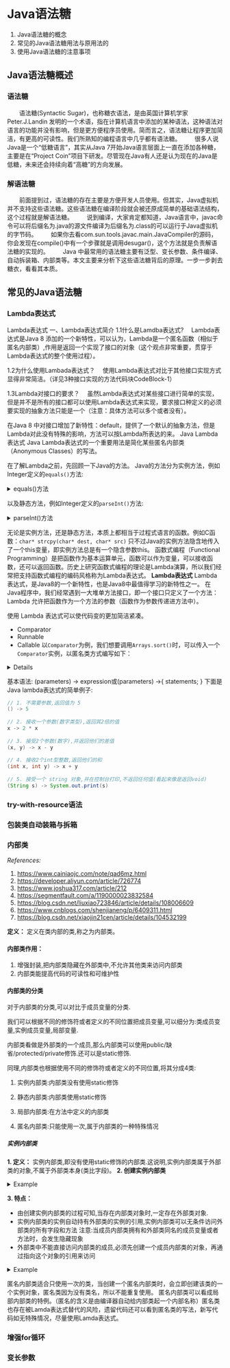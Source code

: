 # Java语法糖
1. Java语法糖的概念
2. 常见的Java语法糖用法与原用法的
3. 使用Java语法糖的注意事项

## Java语法糖概述
### 语法糖
&emsp;&emsp;语法糖(Syntactic Sugar)，也称糖衣语法，是由英国计算机学家 Peter.J.Landin 发明的一个术语，指在计算机语言中添加的某种语法，这种语法对语言的功能并没有影响，但是更方便程序员使用。简而言之，语法糖让程序更加简洁，有更高的可读性。我们所熟知的编程语言中几乎都有语法糖。
&emsp;&emsp;很多人说Java是一个“低糖语言”，其实从Java 7开始Java语言层面上一直在添加各种糖，主要是在“Project Coin”项目下研发。尽管现在Java有人还是认为现在的Java是低糖，未来还会持续向着“高糖”的方向发展。
### 解语法糖
&emsp;&emsp;前面提到过，语法糖的存在主要是方便开发人员使用。但其实，Java虚拟机并不支持这些语法糖。这些语法糖在编译阶段就会被还原成简单的基础语法结构，这个过程就是解语法糖。
&emsp;&emsp;说到编译，大家肯定都知道，Java语言中，javac命令可以将后缀名为.java的源文件编译为后缀名为.class的可以运行于Java虚拟机的字节码。
&emsp;&emsp;如果你去看com.sun.tools.javac.main.JavaCompiler的源码，你会发现在compile()中有一个步骤就是调用desugar()，这个方法就是负责解语法糖的实现的。
&emsp;&emsp;Java 中最常用的语法糖主要有泛型、变长参数、条件编译、自动拆装箱、内部类等。本文主要来分析下这些语法糖背后的原理。一步一步剥去糖衣，看看其本质。
## 常见的Java语法糖
### Lambda表达式

Lambda表达式
一、Lambda表达式简介
1.1什么是Lamdba表达式?
 Lambda表达式是Java 8 添加的一个新特性，可以认为，Lambda是一个匿名函数（相似于匿名内部类）,作用是返回一个实现了接口的对象（这个观点非常重要，贯穿于Lambda表达式的整个使用过程）。

1.2为什么使用Lambada表达式？
 使用Lambda表达式对比于其他接口实现方式显得非常简洁。（详见3种接口实现的方法代码块CodeBlock-1）

1.3Lambda对接口的要求？
 虽然Lambda表达式对某些接口进行简单的实现，但是并不是所有的接口都可以使用Lambda表达式来实现，要求接口种定义的必须要实现的抽象方法只能是一个（注意：具体方法可以多个或者没有）。

在Java 8 中对接口增加了新特性：default，提供了一个默认的抽象方法，但是Lambda对此没有特殊的影响，方法可以按Lambda所表达的来。
Java Lambda 表达式 Java Lambda表达式的一个重要用法是简化某些匿名内部类（Anonymous Classes）的写法。


在了解Lambda之前，先回顾一下Java的方法。
Java的方法分为实例方法，例如Integer定义的`equals()`方法:
<details>
  <summary>equals()方法</summary>

```java
    public final class Integer {
    	boolean equals(Object o) {
   	 	...
    	}
    }
```
</details>

以及静态方法，例如Integer定义的`parseInt()`方法:
<details>
    <summary>parseInt()方法</summary>

```java
    public final class Integer {
    	boolean equals(Object o) {
   	 	...
    	}
    }
```
</details>

无论是实例方法，还是静态方法，本质上都相当于过程式语言的函数。例如C函数：`char* strcpy(char* dest, char* src)`
只不过Java的实例方法隐含地传入了一个this变量，即实例方法总是有一个隐含参数this。
函数式编程（Functional Programming）是把函数作为基本运算单元，函数可以作为变量，可以接收函数，还可以返回函数。历史上研究函数式编程的理论是Lambda演算，所以我们经常把支持函数式编程的编码风格称为Lambda表达式。
**Lambda表达式**
Lambda表达式，是Java8的一个新特性，也是Java8中最值得学习的新特性之一。
在Java程序中，我们经常遇到一大堆单方法接口，即一个接口只定义了一个方法：
Lambda 允许把函数作为一个方法的参数（函数作为参数传递进方法中）。

使用 Lambda 表达式可以使代码变的更加简洁紧凑。
- Comparator
- Runnable
- Callable
以`Comparator`为例，我们想要调用`Arrays.sort()`时，可以传入一个`Comparator`实例，以匿名类方式编写如下：
<details>

```java
String[] array = ...
Arrays.sort(array, new Comparator<String>() {
    public int compare(String s1, String s2) {
        return s1.compareTo(s2);
    }
});
```
</details>

基本语法:
(parameters) -> expression或(parameters) ->{ statements; }
下面是Java lambda表达式的简单例子:
```java
// 1. 不需要参数,返回值为 5  
() -> 5  
  
// 2. 接收一个参数(数字类型),返回其2倍的值  
x -> 2 * x  
  
// 3. 接受2个参数(数字),并返回他们的差值  
(x, y) -> x - y  
  
// 4. 接收2个int型整数,返回他们的和  
(int x, int y) -> x + y  
  
// 5. 接受一个 string 对象,并在控制台打印,不返回任何值(看起来像是返回void)  
(String s) -> System.out.print(s)
```
### try-with-resource语法
### 包装类自动装箱与拆箱
### 内部类
*References:*
1. https://www.cainiaojc.com/note/qad6mz.html
2. https://developer.aliyun.com/article/726774
3. https://www.joshua317.com/article/212
4. https://segmentfault.com/a/1190000023832584
5. https://blog.csdn.net/liuxiao723846/article/details/108006609
6. https://www.cnblogs.com/shenjianeng/p/6409311.html
7. https://blog.csdn.net/xiaojin21cen/article/details/104532199

**定义：** 定义在类内部的类,称之为内部类。
#### 内部类作用：
1. 增强封装,把内部类隐藏在外部类中,不允许其他类来访问内部类
2. 内部类能提高代码的可读性和可维护性

#### 内部类的分类
对于内部类的分类,可以对比于成员变量的分类.

我们可以根据不同的修饰符或者定义的不同位置把成员变量,可以细分为:类成员变量,实例成员变量,局部变量.

内部类看做是外部类的一个成员,那么内部类可以使用public/缺省/protected/private修饰.还可以是static修饰.

同理,内部类也根据使用不同的修饰符或者定义的不同位置,将其分成4类:
1. 实例内部类:内部类没有使用static修饰

2. 静态内部类:内部类使用static修饰

3. 局部内部类:在方法中定义的内部类

4. 匿名内部类:只能使用一次,属于内部类的一种特殊情况

##### 实例内部类
**1. 定义：** 实例内部类,即没有使用static修饰的内部类.这说明,实例内部类属于外部类的对象,不属于外部类本身(类比字段)。
**2. 创建实例内部类**
<details>
<summary>Example</summary>

```java
//外部类
class Outter {
 // 实例内部类:没有使用static修饰
 class Inner {
 }
}
public class InnerDemo1 {
 public static void main(String[] args) {
 // 创建实例内部类,没有使用static修饰,属于外部类的对象,因此,创建实例内部类前,必须存在外部类对象
 Outter out = new Outter();
 // 通过外部类对象创建内部类对象
 Outter.Inner in = out.new Inner();
 }
}
```
</details>

**3. 特点：**
- 由创建实例内部类的过程可知,当存在内部类对象时,一定存在外部类对象.
- 实例内部类的实例自动持有外部类的实例的引用,实例内部类可以无条件访问外部类的所有字段和方法
注意:当成员内部类拥有和外部类同名的成员变量或者方法时，会发生隐藏现象
- 外部类中不能直接访问内部类的成员,必须先创建一个成员内部类的对象，再通过指向这个对象的引用来访问
<details>
<summary>Example</summary>

```java
//外部类
class Outter {
 private String name = "out";
 private Integer age = 17;
 // 实例内部类:没有使用static修饰
 class Inner {
 private Integer age = 18; // 隐藏现象,隐藏了外部类的age
 Inner() {
  // 特点:1.实例内部类能直接访问外部类成员
  // 2.当实例内部类和外部类有同名的字段或者方法时，会发生隐藏现象
  System.out.println(name + this.age);// 输出out18
  // 此时若需要使用外部类的age,语法:外部类.this.age
  System.out.println(Outter.this.age);// 输出17
 }
 }
}
```
</details>

匿名内部类适合只使用一次的类，当创建一个匿名内部类时，会立即创建该类的一个实例对象，匿名类因为没有类名，所以不能重复使用。
匿名内部类可以看成局部内部类的特例。（匿名的含义是由编译器自动给内部类起一个内部名称）匿名类也存在被Lamda表达式替代的风险，遗留代码还可以看到匿名类的写法，新写代码如无特殊情况，尽量使用Lamda表达式。
### 增强for循环
### 变长参数